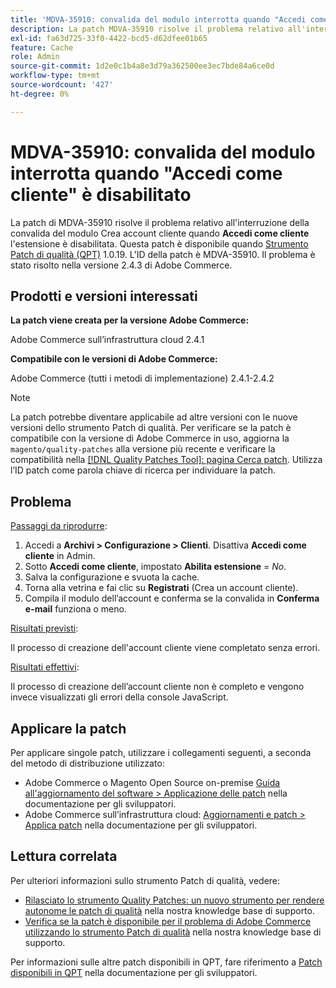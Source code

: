 ```yaml
---
title: 'MDVA-35910: convalida del modulo interrotta quando "Accedi come cliente" è disabilitato'
description: La patch MDVA-35910 risolve il problema relativo all'interruzione della convalida del modulo Crea account cliente quando l'estensione **Accedi come cliente** è disabilitata. Questa patch è disponibile quando è installato [Quality Patches Tool (QPT)](/help/announcements/adobe-commerce-announcements/magento-quality-patches-released-new-tool-to-self-serve-quality-patches.md) 1.0.19. L'ID della patch è MDVA-35910. Il problema è stato risolto nella versione 2.4.3 di Adobe Commerce.
exl-id: fa63d725-33f0-4422-bcd5-d62dfee01b65
feature: Cache
role: Admin
source-git-commit: 1d2e0c1b4a8e3d79a362500ee3ec7bde84a6ce0d
workflow-type: tm+mt
source-wordcount: '427'
ht-degree: 0%

---
```


# MDVA-35910: convalida del modulo interrotta quando &quot;Accedi come cliente&quot; è disabilitato

La patch di MDVA-35910 risolve il problema relativo all&#39;interruzione della convalida del modulo Crea account cliente quando **Accedi come cliente** l&#39;estensione è disabilitata. Questa patch è disponibile quando [Strumento Patch di qualità (QPT)](/help/announcements/adobe-commerce-announcements/magento-quality-patches-released-new-tool-to-self-serve-quality-patches.md) 1.0.19. L&#39;ID della patch è MDVA-35910. Il problema è stato risolto nella versione 2.4.3 di Adobe Commerce.

## Prodotti e versioni interessati

**La patch viene creata per la versione Adobe Commerce:**

Adobe Commerce sull’infrastruttura cloud 2.4.1

**Compatibile con le versioni di Adobe Commerce:**

Adobe Commerce (tutti i metodi di implementazione) 2.4.1-2.4.2

>[!NOTE]
>
>La patch potrebbe diventare applicabile ad altre versioni con le nuove versioni dello strumento Patch di qualità. Per verificare se la patch è compatibile con la versione di Adobe Commerce in uso, aggiorna la `magento/quality-patches` alla versione più recente e verificare la compatibilità nella [[!DNL Quality Patches Tool]: pagina Cerca patch](https://devdocs.magento.com/quality-patches/tool.html#patch-grid). Utilizza l’ID patch come parola chiave di ricerca per individuare la patch.

## Problema

<u>Passaggi da riprodurre</u>:

1. Accedi a **Archivi > Configurazione > Clienti**. Disattiva **Accedi come cliente** in Admin.
1. Sotto **Accedi come cliente**, impostato **Abilita estensione** = *No*.
1. Salva la configurazione e svuota la cache.
1. Torna alla vetrina e fai clic su **Registrati** (Crea un account cliente).
1. Compila il modulo dell’account e conferma se la convalida in **Conferma e-mail** funziona o meno.

<u>Risultati previsti</u>:

Il processo di creazione dell&#39;account cliente viene completato senza errori.

<u>Risultati effettivi</u>:

Il processo di creazione dell’account cliente non è completo e vengono invece visualizzati gli errori della console JavaScript.

## Applicare la patch

Per applicare singole patch, utilizzare i collegamenti seguenti, a seconda del metodo di distribuzione utilizzato:

* Adobe Commerce o Magento Open Source on-premise [Guida all&#39;aggiornamento del software > Applicazione delle patch](https://devdocs.magento.com/guides/v2.4/comp-mgr/patching/mqp.html) nella documentazione per gli sviluppatori.
* Adobe Commerce sull’infrastruttura cloud: [Aggiornamenti e patch > Applica patch](https://devdocs.magento.com/cloud/project/project-patch.html) nella documentazione per gli sviluppatori.

## Lettura correlata

Per ulteriori informazioni sullo strumento Patch di qualità, vedere:

* [Rilasciato lo strumento Quality Patches: un nuovo strumento per rendere autonome le patch di qualità](/help/announcements/adobe-commerce-announcements/magento-quality-patches-released-new-tool-to-self-serve-quality-patches.md) nella nostra knowledge base di supporto.
* [Verifica se la patch è disponibile per il problema di Adobe Commerce utilizzando lo strumento Patch di qualità](/help/support-tools/patches-available-in-qpt-tool/check-patch-for-magento-issue-with-magento-quality-patches.md) nella nostra knowledge base di supporto.

Per informazioni sulle altre patch disponibili in QPT, fare riferimento a [Patch disponibili in QPT](https://devdocs.magento.com/quality-patches/tool.html#patch-grid) nella documentazione per gli sviluppatori.

